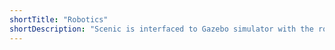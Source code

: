 ```yaml
---
shortTitle: "Robotics"
shortDescription: "Scenic is interfaced to Gazebo simulator with the robot operating system (ROS) for testing and debugging."
---
```

